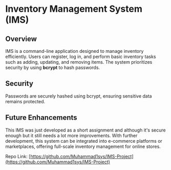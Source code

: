 


# Inventory Management System (IMS)

## Overview
IMS is a command-line application designed to manage inventory efficiently. Users can register, log in, and perform basic inventory tasks such as adding, updating, and removing items. The system prioritizes security by using **bcrypt** to hash passwords.

## Security
Passwords are securely hashed using bcrypt, ensuring sensitive data remains protected.

## Future Enhancements
This IMS was just developed as a short assignment and although it's secure enough but it still needs a lot more improvements.
With further development, this system can be integrated into e-commerce platforms or marketplaces, offering full-scale inventory management for online stores.

Repo Link: [https://github.com/Muhammad1sys/IMS-Project](https://github.com/Muhammad1sys/IMS-Project)
